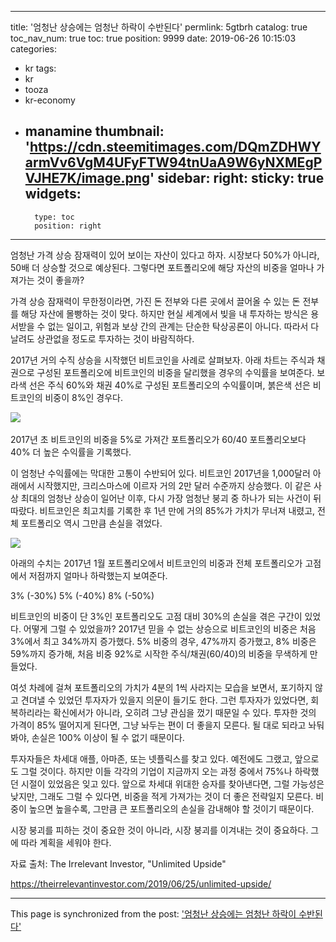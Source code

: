 
---
title: '엄청난 상승에는 엄청난 하락이 수반된다'
permlink: 5gtbrh
catalog: true
toc_nav_num: true
toc: true
position: 9999
date: 2019-06-26 10:15:03
categories:
- kr
tags:
- kr
- tooza
- kr-economy
- manamine
thumbnail: 'https://cdn.steemitimages.com/DQmZDHWYarmVv6VgM4UFyFTW94tnUaA9W6yNXMEgPVJHE7K/image.png'
sidebar:
    right:
        sticky: true
widgets:
    -
        type: toc
        position: right
---


엄청난 가격 상승 잠재력이 있어 보이는 자산이 있다고 하자. 시장보다 50%가 아니라, 50배 더 상승할 것으로 예상된다. 그렇다면 포트폴리오에 해당 자산의 비중을 얼마나 가져가는 것이 좋을까?​

가격 상승 잠재력이 무한정이라면, 가진 돈 전부와 다른 곳에서 끌어올 수 있는 돈 전부를 해당 자산에 몰빵하는 것이 맞다. 하지만 현실 세계에서 빚을 내 투자하는 방식은 용서받을 수 없는 일이고, 위험과 보상 간의 관계는 단순한 탁상공론이 아니다. 따라서 다 날려도 상관없을 정도로 투자하는 것이 바람직하다.​

2017년 거의 수직 상승을 시작했던 비트코인을 사례로 살펴보자. 아래 차트는 주식과 채권으로 구성된 포트폴리오에 비트코인의 비중을 달리했을 경우의 수익률을 보여준다. 보라색 선은 주식 60%와 채권 40%로 구성된 포트폴리오의 수익률이며, 붉은색 선은 비트코인의 비중이 8%인 경우다.

![](https://cdn.steemitimages.com/DQmZDHWYarmVv6VgM4UFyFTW94tnUaA9W6yNXMEgPVJHE7K/image.png)​

2017년 초 비트코인의 비중을 5%로 가져간 포트폴리오가 60/40 포트폴리오보다 40% 더 높은 수익률을 기록했다.​

이 엄청난 수익률에는 막대한 고통이 수반되어 있다. 비트코인 2017년을 1,000달러 아래에서 시작했지만, 크리스마스에 이르자 거의 2만 달러 수준까지 상승했다. 이 같은 사상 최대의 엄청난 상승이 일어난 이후, 다시 가장 엄청난 붕괴 중 하나가 되는 사건이 뒤따랐다. 비트코인은 최고치를 기록한 후 1년 만에 거의 85%가 가치가 무너져 내렸고, 전체 포트폴리오 역시 그만큼 손실을 겪었다.​

![](https://cdn.steemitimages.com/DQmba9Rgf5dKsCMaRr2BmJNrVGmrEqdBjPTQG7raZedAuZ8/image.png)

아래의 수치는 2017년 1월 포트폴리오에서 비트코인의 비중과 전체 포트폴리오가 고점에서 저점까지 얼마나 하락했는지 보여준다.​

3% (-30%)
5% (-40%)
8% (-50%)​

비트코인의 비중이 단 3%인 포트폴리오도 고점 대비 30%의 손실을 겪은 구간이 있었다. 어떻게 그럴 수 있었을까? 2017년 믿을 수 없는 상승으로 비트코인의 비중은 처음 3%에서 최고 34%까지 증가했다. 5% 비중의 경우, 47%까지 증가했고, 8% 비중은 59%까지 증가해, 처음 비중 92%로 시작한 주식/채권(60/40)의 비중을 무색하게 만들었다.​

여섯 차례에 걸쳐 포트폴리오의 가치가 4분의 1씩 사라지는 모습을 보면서, 포기하지 않고 견뎌낼 수 있었던 투자자가 있을지 의문이 들기도 한다. 그런 투자자가 있었다면, 회복하리라는 확신에서가 아니라, 오히려 그냥 관심을 껐기 때문일 수 있다. 투자한 것의 가격이 85% 떨어지게 된다면, 그냥 놔두는 편이 더 좋을지 모른다. 될 대로 되라고 놔둬봐야, 손실은 100% 이상이 될 수 없기 때문이다.​

투자자들은 차세대 애플, 아마존, 또는 넷플릭스를 찾고 있다. 예전에도 그랬고, 앞으로도 그럴 것이다. 하지만 이들 각각의 기업이 지금까지 오는 과정 중에서 75%나 하락했던 시절이 있었음은 잊고 있다. 앞으로 차세대 위대한 승자를 찾아낸다면, 그럴 가능성은 낮지만, 그래도 그럴 수 있다면, 비중을 적게 가져가는 것이 더 좋은 전략일지 모른다. 비중이 높으면 높을수록, 그만큼 큰 포트폴리오의 손실을 감내해야 할 것이기 때문이다.​

시장 붕괴를 피하는 것이 중요한 것이 아니라, 시장 붕괴를 이겨내는 것이 중요하다. 그에 따라 계획을 세워야 한다.​

자료 출처: The Irrelevant Investor, "Unlimited Upside"

https://theirrelevantinvestor.com/2019/06/25/unlimited-upside/

- - -

This page is synchronized from the post: ['엄청난 상승에는 엄청난 하락이 수반된다'](https://steemit.com/@pius.pius/5gtbrh)
